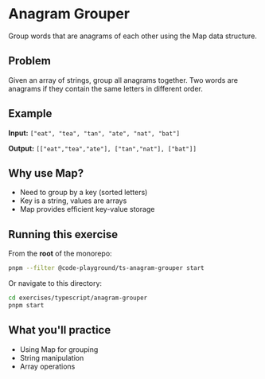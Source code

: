 # Anagram Grouper

Group words that are anagrams of each other using the Map data structure.

## Problem

Given an array of strings, group all anagrams together. Two words are anagrams if they contain the same letters in different order.

## Example

**Input:** `["eat", "tea", "tan", "ate", "nat", "bat"]`

**Output:** `[["eat","tea","ate"], ["tan","nat"], ["bat"]]`

## Why use Map?

- Need to group by a key (sorted letters)
- Key is a string, values are arrays
- Map provides efficient key-value storage

## Running this exercise

From the **root** of the monorepo:
```bash
pnpm --filter @code-playground/ts-anagram-grouper start
```

Or navigate to this directory:
```bash
cd exercises/typescript/anagram-grouper
pnpm start
```

## What you'll practice

- Using Map for grouping
- String manipulation
- Array operations

